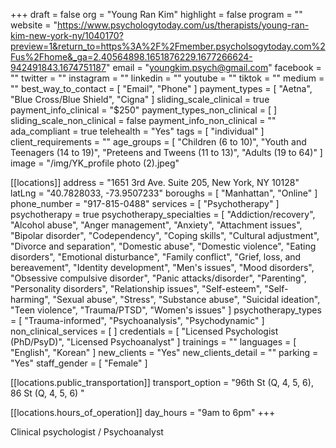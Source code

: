 +++
draft = false
org = "Young Ran Kim"
highlight = false
program = ""
website = "https://www.psychologytoday.com/us/therapists/young-ran-kim-new-york-ny/1040170?preview=1&return_to=https%3A%2F%2Fmember.psycholsogytoday.com%2Fus%2Fhome&_ga=2.40564898.1651876229.1677266624-942491843.1674751187"
email = "youngkim.psych@gmail.com"
facebook = ""
twitter = ""
instagram = ""
linkedin = ""
youtube = ""
tiktok = ""
medium = ""
best_way_to_contact = [ "Email", "Phone" ]
payment_types = [ "Aetna", "Blue Cross/Blue Shield", "Cigna" ]
sliding_scale_clinical = true
payment_info_clinical = "$250"
payment_types_non_clinical = [ ]
sliding_scale_non_clinical = false
payment_info_non_clinical = ""
ada_compliant = true
telehealth = "Yes"
tags = [ "individual" ]
client_requirements = ""
age_groups = [
  "Children (6 to 10)",
  "Youth and Teenagers (14 to 19)",
  "Preteens and Tweens (11 to 13)",
  "Adults (19 to 64)"
]
image = "/img/YK_profile photo (2).jpeg"

[[locations]]
address = "1651 3rd Ave. Suite 205, New York, NY 10128"
latLng = "40.7828033, -73.9507233"
boroughs = [ "Manhattan", "Online" ]
phone_number = "917-815-0488"
services = [ "Psychotherapy" ]
psychotherapy = true
psychotherapy_specialties = [
  "Addiction/recovery",
  "Alcohol abuse",
  "Anger management",
  "Anxiety",
  "Attachment issues",
  "Bipolar disorder",
  "Codependency",
  "Coping skills",
  "Cultural adjustment",
  "Divorce and separation",
  "Domestic abuse",
  "Domestic violence",
  "Eating disorders",
  "Emotional disturbance",
  "Family conflict",
  "Grief, loss, and bereavement",
  "Identity development",
  "Men's issues",
  "Mood disorders",
  "Obsessive compulsive disorder",
  "Panic attacks/disorder",
  "Parenting",
  "Personality disorders",
  "Relationship issues",
  "Self-esteem",
  "Self-harming",
  "Sexual abuse",
  "Stress",
  "Substance abuse",
  "Suicidal ideation",
  "Teen violence",
  "Trauma/PTSD",
  "Women's issues"
]
psychotherapy_types = [ "Trauma-informed", "Psychoanalysis", "Psychodynamic" ]
non_clinical_services = [ ]
credentials = [ "Licensed Psychologist (PhD/PsyD)", "Licensed Psychoanalyst" ]
trainings = ""
languages = [ "English", "Korean" ]
new_clients = "Yes"
new_clients_detail = ""
parking = "Yes"
staff_gender = [ "Female" ]

  [[locations.public_transportation]]
  transport_option = "96th St (Q, 4, 5, 6), 86 St (Q, 4, 5, 6) "

  [[locations.hours_of_operation]]
  day_hours = "9am to 6pm"
+++

Clinical psychologist / Psychoanalyst
